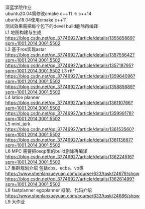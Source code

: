 深蓝学院作业    
ubuntu20.04需修改cmake c++11 -> c++14   
ubuntu18.04使用cmake c++11   
测试效果需把每个包下的devel build删除再编译   
L1 地图构建与生成   
    https://blog.csdn.net/qq_37746927/article/details/135585889?spm=1001.2014.3001.5502   
L2 基于ros实现astar    
    https://blog.csdn.net/qq_37746927/article/details/135755642?spm=1001.2014.3001.5502   
    https://blog.csdn.net/qq_37746927/article/details/135718795?spm=1001.2014.3001.5502
L3 rtt*   
    https://blog.csdn.net/qq_37746927/article/details/135964096?spm=1001.2014.3001.5502   
    https://blog.csdn.net/qq_37746927/article/details/135885689?spm=1001.2014.3001.5502   
L4 latice planner    
    https://blog.csdn.net/qq_37746927/article/details/136110766?spm=1001.2014.3001.5502   
    https://blog.csdn.net/qq_37746927/article/details/135999178?spm=1001.2014.3001.5502    
L5 mini_jerk   
    https://blog.csdn.net/qq_37746927/article/details/136153560?spm=1001.2014.3001.5502   
    https://blog.csdn.net/qq_37746927/article/details/136113667?spm=1001.2014.3001.5502    
L6 MPC 需要把osqp里的build删除再编译     
    https://blog.csdn.net/qq_37746927/article/details/136224516?spm=1001.2014.3001.5502   
L7 集群规划介绍 包括cbs、ecbs、vo类       
    https://www.shenlanxueyuan.com/course/633/task/24679/show    
    https://blog.csdn.net/qq_37746927/article/details/136261499?spm=1001.2014.3001.5502   
L8 fastplanner egoplanner 框架、代码介绍
    https://www.shenlanxueyuan.com/course/633/task/24686/show   
L9 大作业
